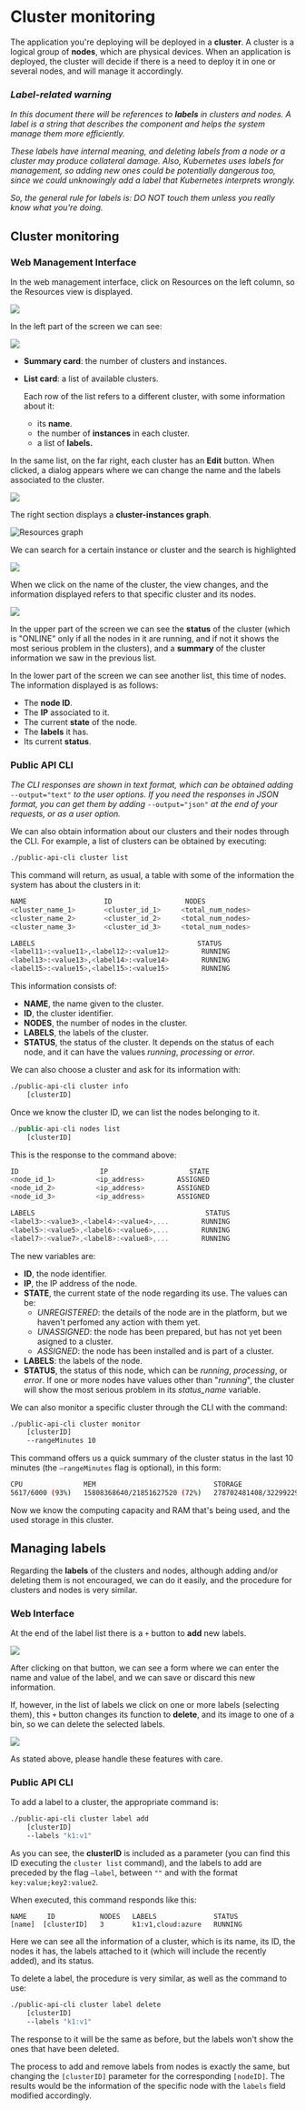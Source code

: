 # Cluster monitoring

The application you're deploying will be deployed in a **cluster**. A cluster is a logical group of **nodes**, which are physical devices. When an application is deployed, the cluster will decide if there is a need to deploy it in one or several nodes, and will manage it accordingly.

### _Label-related warning_

_In this document there will be references to **labels** in clusters and nodes. A label is a string that describes the component and helps the system manage them more efficiently._

_These labels have internal meaning, and deleting labels from a node or a cluster may produce collateral damage. Also, Kubernetes uses labels for management, so adding new ones could be potentially dangerous too, since we could unknowingly add a label that Kubernetes interprets wrongly._

_So, the general rule for labels is: DO NOT touch them unless you really know what you're doing._

## Cluster monitoring

### Web Management Interface

In the web management interface, click on Resources on the left column, so the Resources view is displayed.

![](../.gitbook/assets/resources.png)

In the left part of the screen we can see:

![](../.gitbook/assets/resources2.png)

* **Summary card**: the number of clusters and instances.
* **List card**:  a list of available clusters.

  Each row of the list refers to a different cluster, with some information about it:

  * its **name**.
  * the number of **instances** in each cluster.
  * a list of **labels.**

In the same list, on the far right, each cluster has an **Edit** button. When clicked, a dialog appears where we can change the name and the labels associated to the cluster.

![](../.gitbook/assets/editcluster.png)

The right section displays a **cluster-instances graph**.

![Resources graph](../.gitbook/assets/resources1.png)

We can search for a certain instance or cluster and the search is highlighted

![](../.gitbook/assets/resourcesgraph.png)

When we click on the name of the cluster, the view changes, and the information displayed refers to that specific cluster and its nodes.

![](../.gitbook/assets/clusteronline.png)

In the upper part of the screen we can see the **status** of the cluster \(which is "ONLINE" only if all the nodes in it are running, and if not it shows the most serious problem in the clusters\), and a **summary** of the cluster information we saw in the previous list.

In the lower part of the screen we can see another list, this time of nodes. The information displayed is as follows:

* The **node ID**.
* The **IP** associated to it.
* The current **state** of the node.
* The **labels** it has.
* Its current **status**.

### Public API CLI

_The CLI responses are shown in text format, which can be obtained adding_ `--output="text"` _to the user options. If you need the responses in JSON format, you can get them by adding_ `--output="json"` _at the end of your requests, or as a user option._

We can also obtain information about our clusters and their nodes through the CLI. For example, a list of clusters can be obtained by executing:

```bash
./public-api-cli cluster list
```

This command will return, as usual, a table with some of the information the system has about the clusters in it:

```bash
NAME                   ID                  NODES   
<cluster_name_1>       <cluster_id_1>     <total_num_nodes>
<cluster_name_2>       <cluster_id_2>     <total_num_nodes>
<cluster_name_3>       <cluster_id_3>     <total_num_nodes>

LABELS                                        STATUS
<label11>:<value11>,<label12>:<value12>        RUNNING
<label13>:<value13>,<label14>:<value14>        RUNNING
<label15>:<value15>,<label15>:<value15>        RUNNING
```

This information consists of:

* **NAME**, the name given to the cluster.
* **ID**, the cluster identifier.
* **NODES**, the number of nodes in the cluster.
* **LABELS**, the labels of the cluster.
* **STATUS**, the status of the cluster. It depends on the status of each node, and it can have the values _running_, _processing_ or _error_.

We can also choose a cluster and ask for its information with:

```bash
./public-api-cli cluster info
    [clusterID]
```

Once we know the cluster ID, we can list the nodes belonging to it.

```javascript
./public-api-cli nodes list 
    [clusterID]
```

This is the response to the command above:

```javascript
ID                    IP                    STATE      
<node_id_1>          <ip_address>        ASSIGNED
<node_id_2>          <ip_address>        ASSIGNED
<node_id_3>          <ip_address>        ASSIGNED

LABELS                                          STATUS
<label3>:<value3>,<label4>:<value4>,...        RUNNING
<label5>:<value5>,<label6>:<value6>,...        RUNNING
<label7>:<value7>,<label8>:<value8>,...        RUNNING
```

The new variables are:

* **ID**, the node identifier.
* **IP**, the IP address of the node.
* **STATE**, the current state of the node regarding its use. The values can be:
  * _UNREGISTERED_: the details of the node are in the platform, but we haven't perfomed any action with them yet.
  * _UNASSIGNED_: the node has been prepared, but has not yet been asigned to a cluster.
  * _ASSIGNED_: the node has been installed and is part of a cluster.
* **LABELS**: the labels of the node.
* **STATUS**, the status of this node, which can be _running_, _processing_, or _error_. If one or more nodes have values other than "_running_", the cluster will show the most serious problem in its _status\_name_ variable.

We can also monitor a specific cluster through the CLI with the command:

```bash
./public-api-cli cluster monitor 
    [clusterID]
    --rangeMinutes 10
```

This command offers us a quick summary of the cluster status in the last 10 minutes \(the `—rangeMinutes` flag is optional\), in this form:

```bash
CPU               MEM                             STORAGE
5617/6000 (93%)   15808368640/21851627520 (72%)   278702481408/322992291840 (86%)
```

Now we know the computing capacity and RAM that's being used, and the used storage in this cluster.

## Managing labels

Regarding the **labels** of the clusters and nodes, although adding and/or deleting them is not encouraged, we can do it easily, and the procedure for clusters and nodes is very similar.

### Web Interface

At the end of the label list there is a `+` button to **add** new labels.

![](../.gitbook/assets/addlabel.png)

After clicking on that button, we can see a form where we can enter the name and value of the label, and we can save or discard this new information.

If, however, in the list of labels we click on one or more labels \(selecting them\), this `+` button changes its function to **delete**, and its image to one of a bin, so we can delete the selected labels.

![](../.gitbook/assets/clusterlabell2.png)

As stated above, please handle these features with care.

### Public API CLI

To add a label to a cluster, the appropriate command is:

```bash
./public-api-cli cluster label add 
    [clusterID] 
    --labels "k1:v1"
```

As you can see, the **clusterID** is included as a parameter \(you can find this ID executing the `cluster list` command\), and the labels to add are preceded by the flag `—label`, between `""` and with the format `key:value;key2:value2`.

When executed, this command responds like this:

```text
NAME     ID           NODES   LABELS              STATUS
[name]  [clusterID]   3       k1:v1,cloud:azure   RUNNING
```

Here we can see all the information of a cluster, which is its name, its ID, the nodes it has, the labels attached to it \(which will include the recently added\), and its status.

To delete a label, the procedure is very similar, as well as the command to use:

```bash
./public-api-cli cluster label delete 
    [clusterID] 
    --labels "k1:v1"
```

The response to it will be the same as before, but the labels won't show the ones that have been deleted.

The process to add and remove labels from nodes is exactly the same, but changing the `[clusterID]` parameter for the corresponding `[nodeID]`. The results would be the information of the specific node with the `labels` field modified accordingly.

